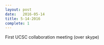 ```yaml
---
layout: post
date:   2016-05-14
title: 5-14-2016
complete: 1
---
```


First UCSC collaboration meeting (over skype)